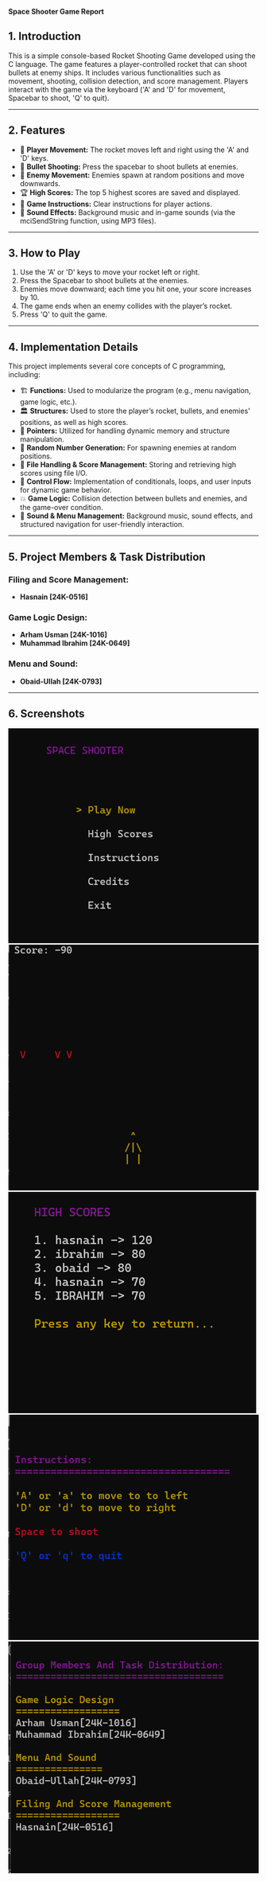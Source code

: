 **Space Shooter Game Report**

## 1. Introduction
This is a simple console-based Rocket Shooting Game developed using the C language. The game features a player-controlled rocket that can shoot bullets at enemy ships. It includes various functionalities such as movement, shooting, collision detection, and score management. Players interact with the game via the keyboard ('A' and 'D' for movement, Spacebar to shoot, 'Q' to quit).

---

## 2. Features
- 🚀 **Player Movement:** The rocket moves left and right using the 'A' and 'D' keys.
- 🎯 **Bullet Shooting:** Press the spacebar to shoot bullets at enemies.
- 👾 **Enemy Movement:** Enemies spawn at random positions and move downwards.
- 🏆 **High Scores:** The top 5 highest scores are saved and displayed.
- 📜 **Game Instructions:** Clear instructions for player actions.
- 🎵 **Sound Effects:** Background music and in-game sounds (via the mciSendString function, using MP3 files).

---

## 3. How to Play
1. Use the 'A' or 'D' keys to move your rocket left or right.
2. Press the Spacebar to shoot bullets at the enemies.
3. Enemies move downward; each time you hit one, your score increases by 10.
4. The game ends when an enemy collides with the player’s rocket.
5. Press 'Q' to quit the game.

---

## 4. Implementation Details
This project implements several core concepts of C programming, including:

- 🏗 **Functions:** Used to modularize the program (e.g., menu navigation, game logic, etc.).
- 🏛 **Structures:** Used to store the player’s rocket, bullets, and enemies' positions, as well as high scores.
- 🎯 **Pointers:** Utilized for handling dynamic memory and structure manipulation.
- 🎲 **Random Number Generation:** For spawning enemies at random positions.
- 📂 **File Handling & Score Management:** Storing and retrieving high scores using file I/O.
- 🔁 **Control Flow:** Implementation of conditionals, loops, and user inputs for dynamic game behavior.
- 💥 **Game Logic:** Collision detection between bullets and enemies, and the game-over condition.
- 🎵 **Sound & Menu Management:** Background music, sound effects, and structured navigation for user-friendly interaction.

---

## 5. Project Members & Task Distribution

### Filing and Score Management:
- **Hasnain [24K-0516]**

### Game Logic Design:
- **Arham Usman [24K-1016]**
- **Muhammad Ibrahim [24K-0649]**

### Menu and Sound:
- **Obaid-Ullah [24K-0793]**

---

## 6. Screenshots
![Main Menu](https://github.com/Hasnain848/PF_RocketGame/blob/main/Images/pro1.png?raw=true)
![Gameplay](https://github.com/Hasnain848/PF_RocketGame/blob/main/Images/pro2.png?raw=true)
![High Scores](https://github.com/Hasnain848/PF_RocketGame/blob/main/Images/pro3.png?raw=true)
![Instructions](https://github.com/Hasnain848/PF_RocketGame/blob/main/Images/pro4.png?raw=true)
![Task Distribution](https://github.com/Hasnain848/PF_RocketGame/blob/main/Images/pro5.png?raw=true)


